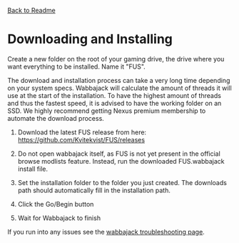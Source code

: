 [Back to Readme](https://github.com/Kvitekvist/FUS/blob/main/README.md)

# Downloading and Installing

Create a new folder on the root of your gaming drive, the drive where you want everything to be installed. Name it "FUS".

The download and installation process can take a very long time depending on your system specs. Wabbajack will calculate the amount of threads it will use at the start of the installation. To have the highest amount of threads and thus the fastest speed, it is advised to have the working folder on an SSD. We highly recommend getting Nexus premium membership to automate the download process.


1. Download the latest FUS release from here:
https://github.com/Kvitekvist/FUS/releases

2. Do not open wabbajack itself, as FUS is not yet present in the official browse modlists feature. Instead, run the downloaded FUS.wabbajack install file. 

3. Set the installation folder to the folder you just created. The downloads path should automatically fill in the installation path.

4. Click the Go/Begin button

5. Wait for Wabbajack to finish

If you run into any issues see the [wabbajack troubleshooting page](https://github.com/Kvitekvist/FUS/wiki/Wabbajack-Troubleshooting). 